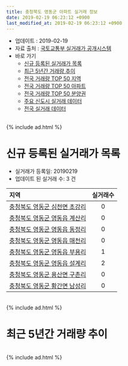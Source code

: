```yaml
---
title: 충청북도 영동군 아파트 실거래 정보
date: 2019-02-19 06:23:12 +0900
last_modified_at: 2019-02-19 06:23:12 +0900
---
```


* 업데이트 : 2019-02-19
* 자료 출처 : [국토교통부 실거래가 공개시스템](http://rt.molit.go.kr)
* 바로 가기
    * [신규 등록된 실거래가 목록](#신규-등록된-실거래가-목록)
    * [최근 5년간 거래량 추이](#최근-5년간-거래량-추이)
    * [전국 거래량 TOP 50 지역](https://inasie.github.io/apt-trade-info/최근-3개월-전국에서-가장-거래가-많이-발생한-지역)
    * [전국 거래량 TOP 50 아파트](https://inasie.github.io/apt-trade-info/최근-3개월-전국에서-가장-거래가-많이-발생한-아파트)
    * [전국 거래량 TOP 50 분양권](https://inasie.github.io/apt-trade-info/최근-3개월-전국에서-가장-거래가-많이-발생한-분양권)
    * [주요 신도시 실거래 데이터](https://inasie.github.io/apt-trade-info/주요-신도시)
    * [전국 실거래 데이터](https://inasie.github.io/apt-trade-info/전국)

<br>
{% include ad.html %}
<br>

# 신규 등록된 실거래가 목록
* 실거래가 등록일: 20190219
* 업데이트 된 실거래 수: 3 건


|지역|실거래수|
|:---|:---:|
|[충청북도 영동군 심천면 초강리](https://inasie.github.io/apt-trade-info/충청북도-영동군-심천면-초강리)|0|
|[충청북도 영동군 영동읍 계산리](https://inasie.github.io/apt-trade-info/충청북도-영동군-영동읍-계산리)|0|
|[충청북도 영동군 영동읍 동정리](https://inasie.github.io/apt-trade-info/충청북도-영동군-영동읍-동정리)|0|
|[충청북도 영동군 영동읍 매천리](https://inasie.github.io/apt-trade-info/충청북도-영동군-영동읍-매천리)|0|
|[충청북도 영동군 영동읍 부용리](https://inasie.github.io/apt-trade-info/충청북도-영동군-영동읍-부용리)|1|
|[충청북도 영동군 영동읍 설계리](https://inasie.github.io/apt-trade-info/충청북도-영동군-영동읍-설계리)|2|
|[충청북도 영동군 용산면 구촌리](https://inasie.github.io/apt-trade-info/충청북도-영동군-용산면-구촌리)|0|
|[충청북도 영동군 황간면 남성리](https://inasie.github.io/apt-trade-info/충청북도-영동군-황간면-남성리)|0|


<br>
{% include ad.html %}
<br>

# 최근 5년간 거래량 추이


<div style="width:100%;">
    <canvas id="deal_progress" height="200"></canvas>
</div>

<script>
new Chart(document.getElementById("deal_progress"), {
    type: 'line',
    data: {
        labels: ['201402','201403','201404','201405','201406','201407','201408','201409','201410','201411','201412','201501','201502','201503','201504','201505','201506','201507','201508','201509','201510','201511','201512','201601','201602','201603','201604','201605','201606','201607','201608','201609','201610','201611','201612','201701','201702','201703','201704','201705','201706','201707','201708','201709','201710','201711','201712','201801','201802','201803','201804','201805','201806','201807','201808','201809','201810','201811','201812','201901','201902'],
        datasets: [{
            label: '매매',
            pointRadius: 1,
            data: [8, 13, 13, 12, 7, 7, 6, 5, 17, 11, 13, 19, 5, 4, 12, 12, 5, 17, 8, 9, 14, 20, 35, 23, 20, 17, 58, 14, 18, 23, 32, 21, 25, 20, 17, 13, 22, 26, 7, 16, 16, 17, 24, 26, 20, 11, 9, 16, 12, 21, 24, 27, 9, 7, 8, 8, 9, 18, 40, 16, 1],
            borderColor: "rgba(255, 201, 14, 1)",
            backgroundColor: "rgba(255, 201, 14, 0.5)",
            fill: false,
            lineTension: 0
        },{
            label: '전월세',
            pointRadius: 1,
            data: [13, 7, 8, 6, 2, 4, 2, 2, 11, 7, 7, 16, 11, 6, 6, 5, 3, 3, 3, 2, 10, 5, 10, 10, 8, 10, 4, 11, 32, 10, 12, 11, 18, 15, 13, 16, 11, 5, 27, 7, 12, 7, 8, 13, 6, 13, 7, 9, 13, 11, 6, 6, 7, 3, 7, 7, 10, 10, 8, 9, 7],
            borderColor: "rgba(0, 141, 185, 1)",
            backgroundColor: "rgba(0, 141, 185, 0.5)",
            fill: false,
            lineTension: 0
        }
        ]
    },
    options: {
        responsive: true,
        title: {
            display: false
        },
        tooltips: {
            mode: 'index',
            intersect: false
        },
        hover: {
            mode: 'nearest',
            intersect: true
        },
        scales: {
            xAxes: [{
                display: true,
                scaleLabel: {
                    display: true,
                    labelString: '년/월'
                }
            }],
            yAxes: [{
                display: true,
                ticks: {
                    suggestedMin: 0,
                },
                scaleLabel: {
                    display: true,
                    labelString: '실거래 수'
                }
            }]
        }
    }
});

</script>


<br>
{% include ad.html %}
<br>

